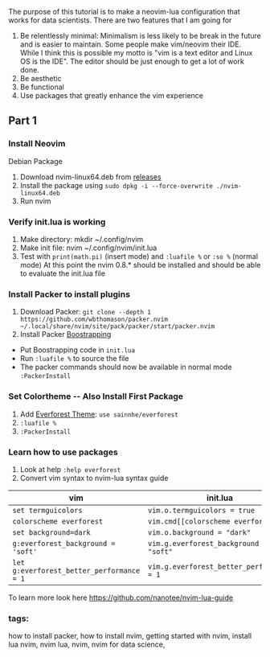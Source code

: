 The purpose of this tutorial is to make a neovim-lua configuration that works for data scientists. There are two features that I am going for

1. Be relentlessly minimal: Minimalism is less likely to be break in the future and is easier to maintain. Some people make vim/neovim their IDE. While I think this is possible my motto is "vim is a text editor and Linux OS is the IDE". The editor should be just enough to get a lot of work done.
2. Be aesthetic
3. Be functional
4. Use packages that greatly enhance the vim experience

## Part 1

### Install Neovim
Debian Package
1. Download nvim-linux64.deb from [releases](https://github.com/neovim/neovim/releases)
2. Install the package using `sudo dpkg -i --force-overwrite ./nvim-linux64.deb`
3. Run nvim

### Verify init.lua is working
1. Make directory: mkdir ~/.config/nvim
2. Make init file: nvim ~/.config/nvim/init.lua
3. Test with `print(math.pi)` (insert mode) and `:luafile %` or `:so %` (normal mode)
At this point the nvim 0.8.* should be installed and should be able to evaluate the init.lua file

### Install Packer to install plugins
1. Download Packer: `git clone --depth 1 https://github.com/wbthomason/packer.nvim ~/.local/share/nvim/site/pack/packer/start/packer.nvim`
2. Install Packer [Boostrapping](https://github.com/wbthomason/packer.nvim#bootstrapping)
 - Put Boostrapping code in `init.lua`
 - Run `:luafile %` to source the file
 - The packer commands should now be available in normal mode `:PackerInstall`

### Set Colortheme -- Also Install First Package
1. Add [Everforest Theme](https://github.com/sainnhe/everforest): `use sainnhe/everforest`
2. `:luafile %`
3. `:PackerInstall`

### Learn how to use packages
1. Look at help `:help everforest`
2. Convert vim syntax to nvim-lua syntax guide

| vim                                       | init.lua                                  |
| ----------------------------------------- | ----------------------------------------- |
| `set termguicolors`                       | `vim.o.termguicolors = true`              |
| `colorscheme everforest`                  | `vim.cmd[[colorscheme everforest]]`       |
| `set background=dark`                     | `vim.o.background = "dark"`               |
| `g:everforest_background = 'soft'`        | `vim.g.everforest_background = "soft"`    |
| `let g:everforest_better_performance = 1` | `vim.g.everforest_better_performance = 1` |

To learn more look here https://github.com/nanotee/nvim-lua-guide

### tags:
how to install packer, how to install nvim, getting started with nvim, install lua nvim, nvim lua, nvim, nvim for data science,
